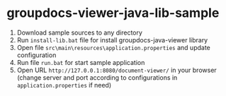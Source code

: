 groupdocs-viewer-java-lib-sample
================================

1. Download sample sources to any directory
2. Run `install-lib.bat` file for install groupdocs-java-viewer library
3. Open file `src\main\resources\application.properties` and update configuration
4. Run file `run.bat` for start sample application
5. Open URL `http://127.0.0.1:8080/document-viewer/` in your browser (change server and port according to configurations in `application.properties` if need)

